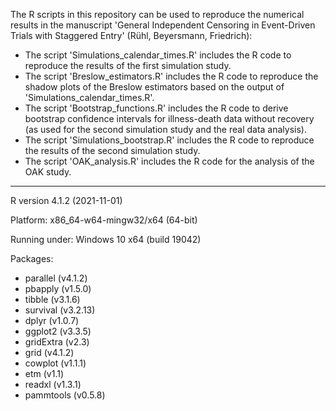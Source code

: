 The R scripts in this repository can be used to reproduce the numerical results in the manuscript
'General Independent Censoring in Event-Driven Trials with Staggered Entry' (Rühl, Beyersmann, Friedrich):

- The script 'Simulations_calendar_times.R' includes the R code to reproduce the 
  results of the first simulation study.
- The script 'Breslow_estimators.R' includes the R code to reproduce the shadow plots 
  of the Breslow estimators based on the output of 'Simulations_calendar_times.R'.
- The script 'Bootstrap_functions.R' includes the R code to derive bootstrap confidence intervals
  for illness-death data without recovery (as used for the second simulation study and the real data analysis).
- The script 'Simulations_bootstrap.R' includes the R code to reproduce the results of
  the second simulation study.
- The script 'OAK_analysis.R' includes the R code for the analysis of the OAK study.

---

R version 4.1.2 (2021-11-01)

Platform: x86_64-w64-mingw32/x64 (64-bit)

Running under: Windows 10 x64 (build 19042)

Packages:
- parallel (v4.1.2)
- pbapply (v1.5.0)
- tibble (v3.1.6)
- survival (v3.2.13)
- dplyr (v1.0.7)
- ggplot2 (v3.3.5)
- gridExtra (v2.3)
- grid (v4.1.2)
- cowplot (v1.1.1)
- etm (v1.1)
- readxl (v1.3.1)
- pammtools (v0.5.8)
